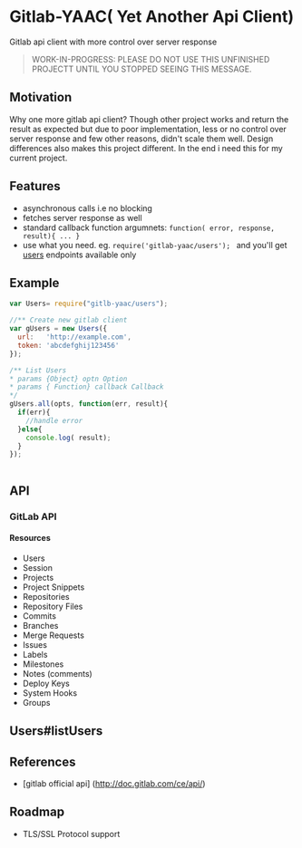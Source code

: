 # Gitlab-YAAC( Yet Another Api Client)

Gitlab api client with more control over server response

> WORK-IN-PROGRESS: PLEASE DO NOT USE THIS UNFINISHED PROJECTT UNTIL YOU STOPPED SEEING THIS MESSAGE.


Motivation
-------------

Why one more gitlab api client? Though other project works and return the result as expected but due to poor implementation,  less or no control over server response and few other reasons, didn't scale them well. 
Design differences also makes this project different. 
In the end i need this for my current project.

Features
------------

- asynchronous calls i.e no blocking
- fetches server response as well
- standard callback function argumnets:   `function( error, response, result){ ... } `
- use what you need. eg. `require('gitlab-yaac/users'); ` and you'll get [users](http://doc.gitlab.com/ce/api/users.html) endpoints available only

Example
-------------

``` js
var Users= require("gitlb-yaac/users");

//** Create new gitlab client
var gUsers = new Users({
  url:   'http://example.com',
  token: 'abcdefghij123456'
});

/** List Users
* params {Object} optn Option
* params { Function} callback Callback
*/
gUsers.all(opts, function(err, result){
  if(err){
    //handle error
  }else{
    console.log( result);
  }
});



```


API
-------------

### GitLab API

#### Resources

- Users
- Session
- Projects
- Project Snippets
- Repositories
- Repository Files
- Commits
- Branches
- Merge Requests
- Issues
- Labels
- Milestones
- Notes (comments)
- Deploy Keys
- System Hooks
- Groups


## Users#listUsers



References
-----------------

- [gitlab official api] (http://doc.gitlab.com/ce/api/)


Roadmap
-----------

- TLS/SSL Protocol support